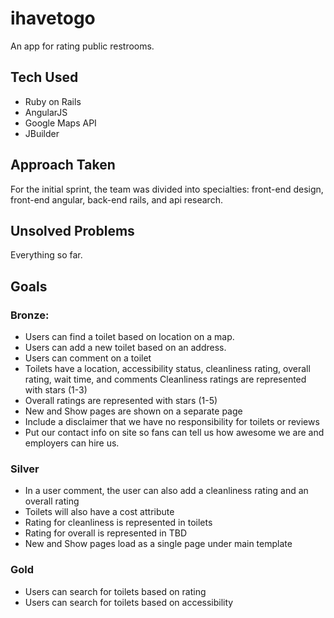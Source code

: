 # ihavetogo
An app for rating public restrooms.

## Tech Used
+ Ruby on Rails
+ AngularJS
+ Google Maps API
+ JBuilder

## Approach Taken
For the initial sprint, the team was divided into specialties: front-end design, front-end angular, back-end rails, and api research.

## Unsolved Problems
Everything so far.

## Goals
### Bronze:
- Users can find a toilet based on location on a map.
- Users can add a new toilet based on an address.
- Users can comment on a toilet
- Toilets have a location, accessibility status, cleanliness rating, overall rating, wait time, and comments
Cleanliness ratings are represented with stars (1-3)
- Overall ratings are represented with stars (1-5)
- New and Show pages are shown on a separate page
- Include a disclaimer that we have no responsibility for toilets or reviews
- Put our contact info on site so fans can tell us how awesome we are and employers can hire us.

### Silver
- In a user comment, the user can also add a cleanliness rating and an overall rating
- Toilets will also have a cost attribute
- Rating for cleanliness is represented in toilets
- Rating for overall is represented in TBD
- New and Show pages load as a single page under main template

### Gold
- Users can search for toilets based on rating
- Users can search for toilets based on accessibility
